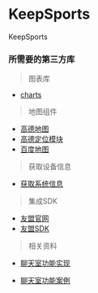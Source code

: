 # KeepSports
KeepSports


### 所需要的第三方库

> 图表库

- [charts](https://github.com/indiespirit/react-native-chart-kit)

> 地图组件

- [高德地图](https://github.com/qiuxiang/react-native-amap3d)
- [高德定位模块](https://github.com/qiuxiang/react-native-amap-geolocation)
- [百度地图](https://github.com/qiuxiang/react-native-baidumap-sdk)

> 获取设备信息

- [获取系统信息](https://github.com/react-native-device-info/react-native-device-info)


> 集成SDK
- [友盟官网](https://developer.umeng.com/docs/66632/detail/67587)
- [友盟SDK](https://github.com/yolinsoft/react-native-dk-umeng)

> 相关资料

- [聊天室功能实现](https://blog.csdn.net/lxyoucan/article/details/110390464)

- [聊天室功能案例](https://fechat.org/topics/94)

